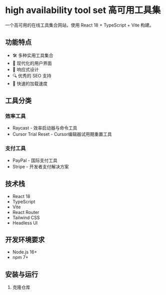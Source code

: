  # high availability tool set 高可用工具集

一个高可用的在线工具集合网站，使用 React 18 + TypeScript + Vite 构建。

## 功能特点

- 🛠 多种实用工具集合
- 🎨 现代化的用户界面
- 📱 响应式设计
- 🔍 优秀的 SEO 支持
- 🚀 快速的加载速度

## 工具分类

### 效率工具
- Raycast - 效率启动器与命令工具
- Cursor Trial Reset - Cursor编辑器试用期重置工具

### 支付工具
- PayPal - 国际支付工具
- Stripe - 开发者支付解决方案

## 技术栈

- React 18
- TypeScript
- Vite
- React Router
- Tailwind CSS
- Headless UI

## 开发环境要求

- Node.js 16+
- npm 7+

## 安装与运行

1. 克隆仓库
